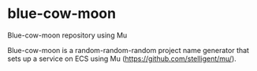# blue-cow-moon
Blue-cow-moon repository using Mu

Blue-cow-moon is a random-random-random project name generator that sets up a service on ECS using Mu (https://github.com/stelligent/mu/).
